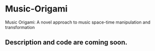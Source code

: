 # Music-Origami
Music Origami: A novel approach to music space-time manipulation and transformation

## Description and code are coming soon.
